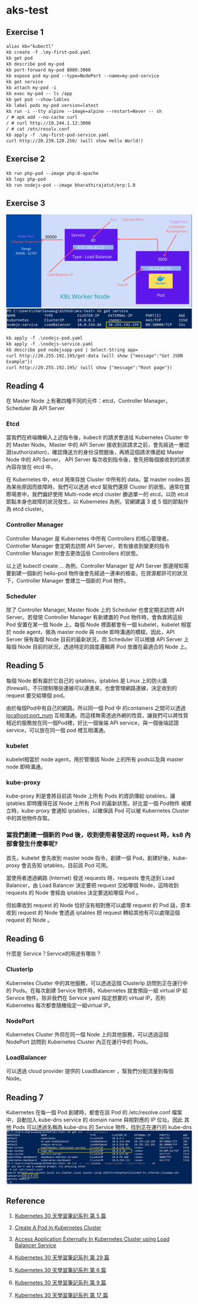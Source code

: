 # aks-test

## Exercise 1
```
alias kb="kubectl"
kb create -f .\my-first-pod.yaml
kb get pod
kb describe pod my-pod
kb port-forward my-pod 8000:3000
kb expose pod my-pod --type=NodePort --name=my-pod-service
kb get service
kb attach my-pod -i
kb exec my-pod -- ls /app
kb get pod --show-lables
kb label pods my-pod version=latest
kb run -i --tty alpine --image=alpine --restart=Never -- sh
/ # apk add --no-cache curl
/ # curl http://10.244.1.12:3000
/ # cat /etc/resolv.conf
kb apply -f .\my-first-pod-service.yaml
curl http://20.239.120.250/ (will show Hello World!)
```

## Exercise 2
```
kb run php-pod --image php:8-apache
kb logs php-pod
kb run nodejs-pod --image bharathirajatut/erp:1.0
```

## Exercise 3
![load balancer](loadbalancer.png)
![kb-get-service](kb-get-service.png)
```
kb apply -f .\nodejs-pod.yaml
kb apply -f .\nodejs-service.yaml
kb describe pod nodejsapp-pod | Select-String app=
curl http://20.255.192.195/get-data (will show {"message":"Get JSON Example"})
curl http://20.255.192.195/ (will show {"message":"Root page"})
```

## Reading 4

在 Master Node 上有著四種不同的元件：etcd，Controller Manager，Scheduler 與 API Server

### Etcd
當我們在終端機輸入上述指令後，kubectl 的請求會送往 Kubernetes Cluster 中的 Master Node。Master 中的 API Server 接收到該請求之前，會先經過一層認證(authorization)，確認傳送方的身份沒問題後，再將這個請求傳遞給 Master Node 中的 API Server， API Server 每次收到指令後，會先把每個接收到的請求內容存放在 etcd 中。

在 Kubernetes 中，etcd 用來存放 Cluster 中所有的 data。當 master nodes 因為某些原因而故障時，我們可以透過 etcd 幫我們還原 Cluster 的狀態。通常在實際場景中，我們偏好使用 Multi-node etcd cluster 勝過單一的 etcd，以防 etcd 節點本身也故障的狀況發生。以 Kubernetes 為例，官網建議 3 或 5 個的節點作為 etcd cluster。

### Controller Manager
Controller Manager 是 Kubernetes 中所有 Controllers 的核心管理者。Controller Manager 會定期去訪問 API Server，若有接收到變更的指令 Controller Manager 則會去更改這些 Controllers 的狀態。

以上述 kubectl create ... 為例，Controller Manager 從 API Server 那邊得知需要創建一個新的 hello-pod 物件後會先經過一連串的檢查。在資源都許可的狀況下，Controller Manager 會建立一個新的 Pod 物件。

### Scheduler
除了 Controller Manager, Master Node 上的 Scheduler 也會定期去訪問 API Server。若發現 Controller Manager 有新建置的 Pod 物件時，會負責將這些 Pod 安置在某一個 Node 上。每個 Node 裡面都會有一個 kubelet，kubelet 相當於 node agent，做為 master node 與 node 即時溝通的橋樑。因此，API Server 保有每個 Node 目前的最新狀況，而 Scheduler 可以根據 API Server 上每個 Node 目前的狀況，透過特定的調度邏輯將 Pod 放置在最適合的 Node 上。

## Reading 5

每個 Node 都有屬於它自己的 iptables，iptables 是 Linux 上的防火牆 (firewall)，不只限制哪些連線可以連進來，也會管理網路連線，決定收到的 request 要交給哪個 pod。

由於每個Pod中有自己的網路。所以同一個 Pod 中 的containers 之間可以透過 <localhost:port_num> 互相溝通。而這樣無需透過外網的性質，讓我們可以將性質相近的服務放在同一個Pod裡，好比一個後端 API service，與一個後端認證service，可以放在同一個 pod 裡互相溝通。

### kubelet
kubelet相當於 node agent，用於管理該 Node 上的所有 pods以及與 master node 即時溝通。

### kube-proxy
kube-proxy 則是會將目前該 Node 上所有 Pods 的資訊傳給 iptables，讓 iptables 即時獲得在該 Node 上所有 Pod 的最新狀態。好比當一個 Pod物件 被建立時，kube-proxy 會通知 iptables，以確保該 Pod 可以被 Kubernetes Cluster 中的其他物件存取。

### 當我們創建一個新的 Pod 後，收到使用者發送的 request 時，ks8 內部會發生什麼事呢?
首先，kubelet 會先收到 master node 指令，創建一個 Pod。創建好後，kube-proxy 會去告知 iptables，目前該 Pod 可用。

當使用者透過網路 (Internet) 發送 requests 時，requests 會先送到 Load Balancer，由 Load Balancer 決定要把 request 交給哪個 Node，這時收到 requests 的 Node 會經由 iptables 決定要送給哪個 Pod 。

但如果收到 request 的 Node 恰好沒有相對應可以處理 request 的 Pod 話，原本收到 request 的 Node 會透過 iptables 把 request 轉給其他有可以處理這個 request 的 Node 。

## Reading 6
什麼是 Service？Service的用途有哪些？

### ClusterIp
Kubernetes Cluster 中的其他服務，可以透過這個 ClusterIp 訪問到正在運行中的 Pods。在每次創建 Service 物件時，Kubernetes 就會預設一組 virtual IP 給 Service 物件。除非我們在 Service yaml 指定想要的 virtual IP，否則 Kubernetes 每次都會隨機指定一組virtual IP。

### NodePort
Kubernetes Cluster 外但在同一個 Node 上的其他服務，可以透過這個 NodePort 訪問到 Kubernetes Cluster 內正在運行中的 Pods。

### LoadBalancer
可以透過 cloud provider 提供的 LoadBalancer ，幫我們分配流量到每個 Node。

## Reading 7
Kubernetes 在每一個 Pod 創建時，都會在該 Pod 的 /etc/resolve.conf 檔案中，自動加入 kube-dns service 的 domain name 與相對應的 IP 位址。因此 其他 Pods 可以透過名稱為 kube-dns 的 Service 物件，找到正在運行的 kube-dns
![kube-dns](kube-dns.png)

## Reference
1. [Kubernetes 30 天學習筆記系列 第 5 篇](https://ithelp.ithome.com.tw/articles/10193232)

2. [Create A Pod In Kubernetes Cluster](https://medium.com/codex/create-a-pod-in-kubernetes-cluster-b9e0c33bb904)

3. [Access Application Externally In Kubernetes Cluster using Load Balancer Service](https://medium.com/codex/access-application-externally-in-kubernetes-cluster-using-load-balancer-service-d1b7858d51)

4. [Kubernetes 30 天學習筆記系列 第 29 篇](https://ithelp.ithome.com.tw/articles/10197442)

5. [Kubernetes 30 天學習筆記系列 第 6 篇](https://ithelp.ithome.com.tw/articles/10193248)

6. [Kubernetes 30 天學習筆記系列 第 9 篇](https://ithelp.ithome.com.tw/articles/10194344)

7. [Kubernetes 30 天學習筆記系列 第 17 篇](https://ithelp.ithome.com.tw/articles/10195786)